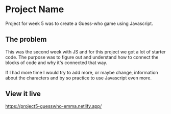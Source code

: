 # Project Name

Project for week 5 was to create a Guess-who game using Javascript. 

## The problem
This was the second week with JS and for this project we got a lot of starter code. The purpose was to figure out and understand how to connect the blocks of code and why it's connected that way. 

If I had more time I would try to add more, or maybe change, information about the characters and by so practice to use Javascript even more. 

## View it live
https://project5-guesswho-emma.netlify.app/

